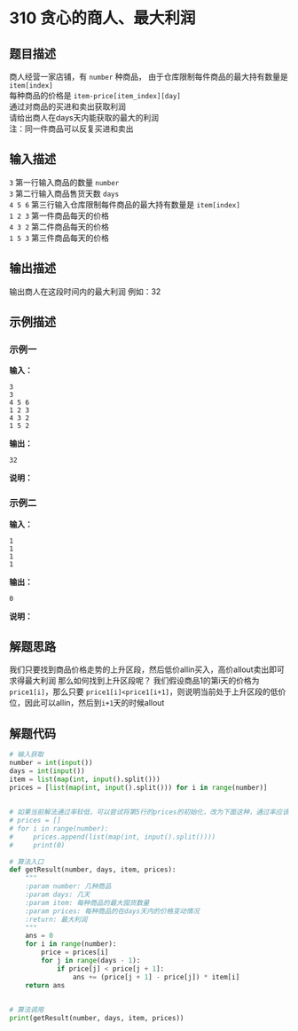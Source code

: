 # 310 贪心的商人、最大利润

## 题目描述
商人经营一家店铺，有 `number` 种商品，
由于仓库限制每件商品的最大持有数量是 `item[index]`   
每种商品的价格是 `item-price[item_index][day]`  
通过对商品的买进和卖出获取利润  
请给出商人在days天内能获取的最大的利润  
注：同一件商品可以反复买进和卖出
## 输入描述
`3` 第一行输入商品的数量 `number`  
`3` 第二行输入商品售货天数 `days`  
`4 5 6` 第三行输入仓库限制每件商品的最大持有数量是 `item[index]`  
`1 2 3` 第一件商品每天的价格  
`4 3 2` 第二件商品每天的价格  
`1 5 3` 第三件商品每天的价格  

## 输出描述
输出商人在这段时间内的最大利润
例如：32

## 示例描述

### 示例一
**输入：**
```shell
3
3
4 5 6
1 2 3
4 3 2
1 5 2
```

**输出：**
```shell
32
```

**说明：**  

### 示例二
**输入：**
```shell
1
1
1
1
```

**输出：**
```shell
0
```

**说明：**  

## 解题思路

我们只要找到商品价格走势的上升区段，然后低价allin买入，高价allout卖出即可求得最大利润
那么如何找到上升区段呢？
我们假设商品1的第i天的价格为 `price1[i]`，那么只要 `price1[i]<price1[i+1]`，则说明当前处于上升区段的低价位，因此可以allin，然后到`i+1`天的时候allout


## 解题代码

```python
# 输入获取
number = int(input())
days = int(input())
item = list(map(int, input().split()))
prices = [list(map(int, input().split())) for i in range(number)]
 
 
# 如果当前解法通过率较低，可以尝试将第5行的prices的初始化，改为下面这种，通过率应该会有所上升
# prices = []
# for i in range(number):
#     prices.append(list(map(int, input().split())))
#     print(0)
 
# 算法入口
def getResult(number, days, item, prices):
    """
    :param number: 几种商品
    :param days: 几天
    :param item: 每种商品的最大囤货数量
    :param prices: 每种商品的在days天内的价格变动情况
    :return: 最大利润
    """
    ans = 0
    for i in range(number):
        price = prices[i]
        for j in range(days - 1):
            if price[j] < price[j + 1]:
                ans += (price[j + 1] - price[j]) * item[i]
    return ans
 
 
# 算法调用
print(getResult(number, days, item, prices))
```